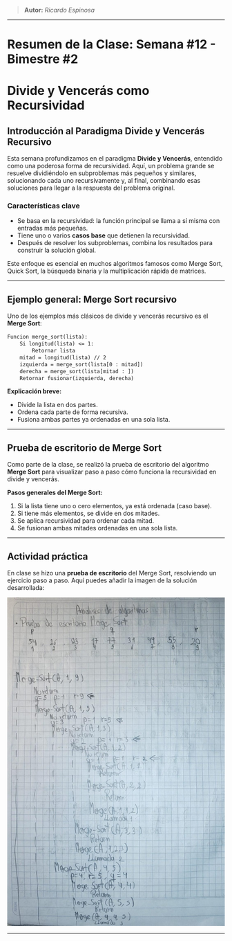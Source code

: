 > **Autor:** *Ricardo Espinosa*
---
# Resumen de la Clase: Semana #12 - Bimestre #2

# Divide y Vencerás como Recursividad

## Introducción al Paradigma Divide y Vencerás Recursivo

Esta semana profundizamos en el paradigma **Divide y Vencerás**, entendido como una poderosa forma de recursividad. Aquí, un problema grande se resuelve dividiéndolo en subproblemas más pequeños y similares, solucionando cada uno recursivamente y, al final, combinando esas soluciones para llegar a la respuesta del problema original.

### Características clave

* Se basa en la recursividad: la función principal se llama a sí misma con entradas más pequeñas.
* Tiene uno o varios **casos base** que detienen la recursividad.
* Después de resolver los subproblemas, combina los resultados para construir la solución global.

Este enfoque es esencial en muchos algoritmos famosos como Merge Sort, Quick Sort, la búsqueda binaria y la multiplicación rápida de matrices.

---

## Ejemplo general: Merge Sort recursivo

Uno de los ejemplos más clásicos de divide y vencerás recursivo es el **Merge Sort**:

```plaintext
Funcion merge_sort(lista):
    Si longitud(lista) <= 1:
        Retornar lista
    mitad = longitud(lista) // 2
    izquierda = merge_sort(lista[0 : mitad])
    derecha = merge_sort(lista[mitad : ])
    Retornar fusionar(izquierda, derecha)
```

**Explicación breve:**

* Divide la lista en dos partes.
* Ordena cada parte de forma recursiva.
* Fusiona ambas partes ya ordenadas en una sola lista.

---

## Prueba de escritorio de Merge Sort

Como parte de la clase, se realizó la prueba de escritorio del algoritmo **Merge Sort** para visualizar paso a paso cómo funciona la recursividad en divide y vencerás.

**Pasos generales del Merge Sort:**

1. Si la lista tiene uno o cero elementos, ya está ordenada (caso base).
2. Si tiene más elementos, se divide en dos mitades.
3. Se aplica recursividad para ordenar cada mitad.
4. Se fusionan ambas mitades ordenadas en una sola lista.

---

## Actividad práctica

En clase se hizo una **prueba de escritorio** del Merge Sort, resolviendo un ejercicio paso a paso. Aquí puedes añadir la imagen de la solución desarrollada:

![Ejercicio](../recursos/2Bim_ejer_mergeSort.png)

---
